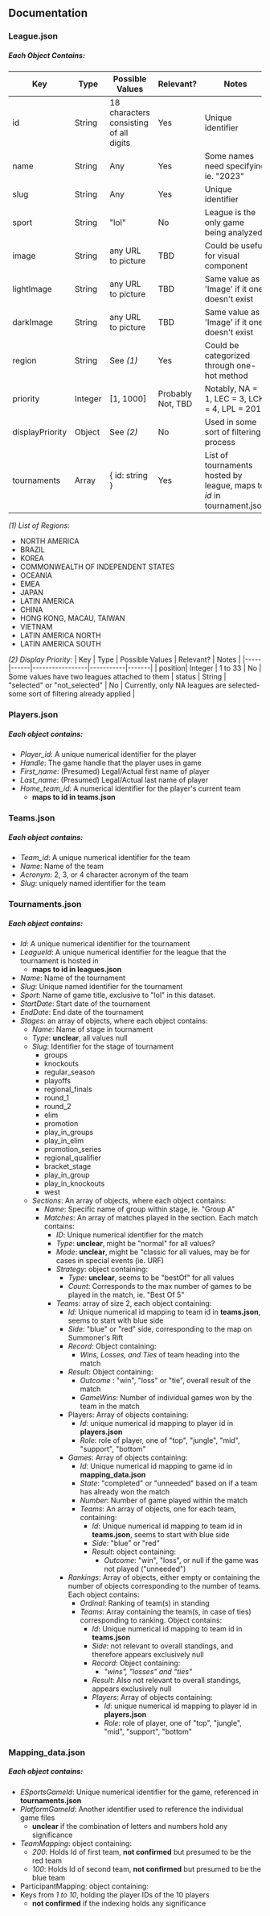 ## Documentation
### League.json
##### Each Object Contains:
| Key               | Type             | Possible Values  |  Relevant? | Notes |
|-------------------|------------------|------------------|------------|-------|
| id                |    String        | 18 characters consisting of all digits   |  Yes | Unique identifier |
| name              |    String        | Any  | Yes  | Some names need specifying ie. "2023" |
| slug              |    String        | Any  | Yes  | Unique identifier |
| sport             |    String        | "lol"  | No  | League is the only game being analyzed |
| image             |    String        | any URL to picture  | TBD  | Could be useful for visual component |
| lightImage        |    String        | any URL to picture  | TBD  | Same value as 'Image' if it one doesn't exist |
| darkImage         |    String        | any URL to picture  | TBD  | Same value as 'Image' if it one doesn't exist |
| region            |    String        | See *(1)*  | Yes  | Could be categorized through one-hot method |
| priority          |    Integer       | [1, 1000]  | Probably Not, TBD  | Notably, NA = 1, LEC = 3, LCK = 4, LPL = 201 |
| displayPriority  |    Object        | See *(2)*   | No  | Used in some sort of filtering process |
| tournaments       |    Array         | { id: string } | Yes | List of tournaments hosted by league, maps to *id* in tournament.json |

*(1) List of Regions*: 
  - NORTH AMERICA
  - BRAZIL
  - KOREA
  - COMMONWEALTH OF INDEPENDENT STATES
  - OCEANIA
  - EMEA
  - JAPAN
  - LATIN AMERICA
  - CHINA
  - HONG KONG, MACAU, TAIWAN
  - VIETNAM
  - LATIN AMERICA NORTH
  - LATIN AMERICA SOUTH

*(2) Display Priority:*
| Key | Type | Possible Values | Relevant? | Notes |
|-----|------|-----------------|-----------|-------|
| position| Integer | 1 to 33 | No | Some values have two leagues attached to them
| status | String | "selected" or "not_selected" | No | Currently, only NA leagues are selected- some sort of filtering already applied |  
### Players.json
##### Each object contains:
- *Player_id*: A unique numerical identifier for the player
- *Handle*: The game handle that the player uses in game
- *First_name*: (Presumed) Legal/Actual first name of player
- *Last_name*: (Presumed) Legal/Actual last name of player
- *Home_team_id*: A numerical identifier for the player's current team
  - **maps to id in teams.json**
 
### Teams.json
##### Each object contains:
- *Team_id*: A unique numerical identifier for the team
- *Name*: Name of the team
- *Acronym*: 2, 3, or 4 character acronym of the team
- *Slug*: uniquely named identifier for the team

### Tournaments.json
##### Each object contains:
- *Id*: A unique numerical identifier for the tournament
- *LeagueId*: A unique numerical identifier for the league that the tournament is hosted in
  - **maps to id in leagues.json**
- *Name*: Name of the tournament
- *Slug*: Unique named identifier for the tournament
- *Sport*: Name of game title, exclusive to "lol" in this dataset.
- *StartDate*: Start date of the tournament
- *EndDate*: End date of the tournament
- *Stages*: an array of objects, where each object contains:
  - *Name*: Name of stage in tournament
  - *Type*: **unclear**, all values null
  - *Slug*: Identifier for the stage of tournament
    - groups
    - knockouts
    - regular_season
    - playoffs
    - regional_finals
    - round_1
    - round_2
    - elim
    - promotion
    - play_in_groups
    - play_in_elim
    - promotion_series
    - regional_qualifier
    - bracket_stage
    - play_in_group
    - play_in_knockouts
    - west
  - *Sections*: An array of objects, where each object contains:
    - *Name*: Specific name of group within stage, ie. "Group A"
    - *Matches*: An array of matches played in the section. Each match contains:
      - *ID*: Unique numerical identifier for the match
      - *Type*: **unclear**, might be "normal" for all values?
      - *Mode*: **unclear**, might be "classic for all values, may be for cases in special events (ie. URF)
      - *Strategy*: object containing:
        - *Type*: **unclear**, seems to be "bestOf" for all values
        - *Count*: Corresponds to the max number of games to be played in the match, ie. "Best Of 5"
      - *Teams*: array of size 2, each object containing:
        - *Id*: Unique numerical id mapping to team id in **teams.json**, seems to start with blue side
        - *Side*: "blue" or "red" side, corresponding to the map on Summoner's Rift
        - *Record*: Object containing:
          - *Wins, Losses, and Ties* of team heading into the match
        - *Result*: Object containing:
          - *Outcome* : "win", "loss" or "tie", overall result of the match
          - *GameWins*: Number of individual games won by the team in the match
        - Players: Array of objects containing:
          - *Id*: unique numerical id mapping to player id in **players.json**
          - *Role*: role of player, one of "top", "jungle", "mid", "support", "bottom"
        - *Games*: Array of objects containing:
          - *Id*: Unique numerical id mapping to game id in **mapping_data.json**
          - *State*: "completed" or "unneeded" based on if a team has already won the match
          - *Number*: Number of game played within the match
          - *Teams*: An array of objects, one for each team, containing:
             - *Id*: Unique numerical id mapping to team id in **teams.json**, seems to start with blue side
             - *Side*: "blue" or "red"
             - *Result*: object containing:
               - *Outcome*: "win", "loss", or null if the game was not played ("unneeded")
        - *Rankings*: Array of objects, either empty or containing the number of objects corresponding to the number of teams. Each object contains:
          - *Ordinal*: Ranking of team(s) in standing
          - *Teams*: Array containing the team(s, in case of ties) corresponding to ranking. Object contains:
            - *Id*: Unique numerical id mapping to team id in **teams.json**
            - *Side*: not relevant to overall standings, and therefore appears exclusively null
            - *Record*: Object containing:
              - *"wins", "losses" and "ties"*
            - *Result*: Also not relevant to overall standings, appears exclusively null
            - *Players*: Array of objects containing:
              - *Id*: unique numerical id mapping to player id in **players.json**
              - *Role*: role of player, one of "top", "jungle", "mid", "support", "bottom"

### Mapping_data.json
##### Each object contains:
- *ESportsGameId*: Unique numerical identifier for the game, referenced in **tournaments.json**
- *PlatformGameId*: Another identifier used to reference the individual game files
  - **unclear** if the combination of letters and numbers hold any significance
- *TeamMapping*: object containing:
  - *200*: Holds Id of first team, **not confirmed** but presumed to be the red team
  - *100*: Holds Id of second team, **not confirmed** but presumed to be the blue team
- ParticipantMapping: object containing:
- Keys from *1 to 10*, holding the player IDs of the 10 players
  - **not confirmed** if the indexing holds any significance











